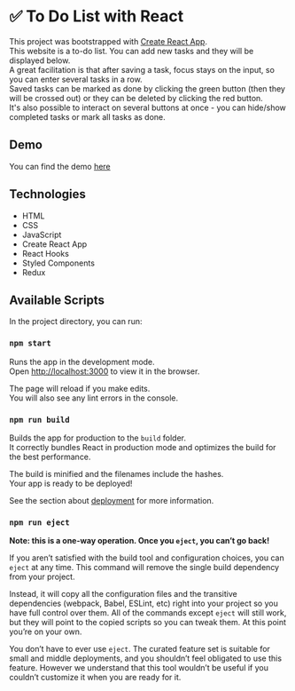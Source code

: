 # ✅ To Do List with React

This project was bootstrapped with [Create React App](https://github.com/facebook/create-react-app).<br>
This website is a to-do list. You can add new tasks and they will be displayed below.<br>A great facilitation is that after saving a task, focus stays on the input, so you can enter several tasks in a row.<br>Saved tasks can be marked as done by clicking the green button (then they will be crossed out) or they can be deleted by clicking the red button.<br>It's also possible to interact on several buttons at once - you can hide/show completed tasks or mark all tasks as done.

## Demo
You can find the demo [here](https://olachrzan.github.io/to_do_list_react/)

## Technologies
- HTML
- CSS
- JavaScript
- Create React App
- React Hooks
- Styled Components
- Redux

## Available Scripts

In the project directory, you can run:

### `npm start`

Runs the app in the development mode.\
Open [http://localhost:3000](http://localhost:3000) to view it in the browser.

The page will reload if you make edits.\
You will also see any lint errors in the console.


### `npm run build`

Builds the app for production to the `build` folder.\
It correctly bundles React in production mode and optimizes the build for the best performance.

The build is minified and the filenames include the hashes.\
Your app is ready to be deployed!

See the section about [deployment](https://facebook.github.io/create-react-app/docs/deployment) for more information.

### `npm run eject`

**Note: this is a one-way operation. Once you `eject`, you can’t go back!**

If you aren’t satisfied with the build tool and configuration choices, you can `eject` at any time. This command will remove the single build dependency from your project.

Instead, it will copy all the configuration files and the transitive dependencies (webpack, Babel, ESLint, etc) right into your project so you have full control over them. All of the commands except `eject` will still work, but they will point to the copied scripts so you can tweak them. At this point you’re on your own.

You don’t have to ever use `eject`. The curated feature set is suitable for small and middle deployments, and you shouldn’t feel obligated to use this feature. However we understand that this tool wouldn’t be useful if you couldn’t customize it when you are ready for it.